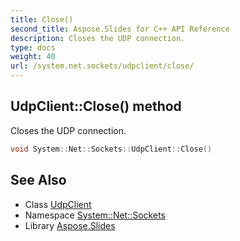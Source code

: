 ```yaml
---
title: Close()
second_title: Aspose.Slides for C++ API Reference
description: Closes the UDP connection.
type: docs
weight: 40
url: /system.net.sockets/udpclient/close/
---
```

## UdpClient::Close() method


Closes the UDP connection.

```cpp
void System::Net::Sockets::UdpClient::Close()
```

## See Also

* Class [UdpClient](../)
* Namespace [System::Net::Sockets](../../)
* Library [Aspose.Slides](../../../)